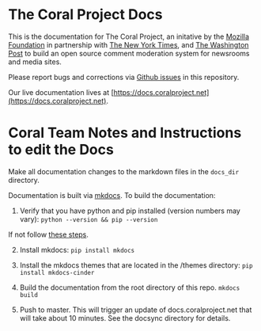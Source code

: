 # The Coral Project Docs

This is the documentation for The Coral Project, an initative by the [Mozilla Foundation](https://www.mozilla.org/en-US/foundation/) in partnership with [The New York Times](http://nytimes.com/), and [The Washington Post](http://washingtonpost.com/) to build an open source comment moderation system for newsrooms and media sites.

Please report bugs and corrections via [Github issues](https://github.com/coralproject/docs/issues) in this repository.

Our live documentation lives at [https://docs.coralproject.net](https://docs.coralproject.net).


# Coral Team Notes and Instructions to edit the Docs


Make all documentation changes to the markdown files in the `docs_dir` directory.


Documentation is built via [mkdocs](http://www.mkdocs.org). To build the documentation:

1) Verify that you have python and pip installed (version numbers may vary): 
  ```python --version && pip --version```

If not follow [these steps](https://pip.pypa.io/en/stable/installing/).

2) Install mkdocs:
  ```pip install mkdocs```

3) Install the mkdocs themes that are located in the /themes directory:
  ```pip install mkdocs-cinder```

3) Build the documentation from the root directory of this repo.
  ```mkdocs build```

4) Push to master. This will trigger an update of docs.coralproject.net that will take about 10 minutes. See the docsync directory for details.
